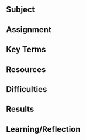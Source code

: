 ##  Subject

##  Assignment

##  Key Terms

##  Resources

##  Difficulties

##  Results

##  Learning/Reflection
